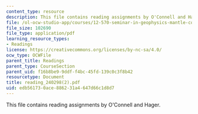 ```yaml
---
content_type: resource
description: This file contains reading assignments by O'Connell and Hager.
file: /ol-ocw-studio-app/courses/12-570-seminar-in-geophysics-mantle-convection-spring-1998/edb561730ace886231a4647d66c1d8d7_reading_240298%282%29.pdf
file_size: 102690
file_type: application/pdf
learning_resource_types:
- Readings
license: https://creativecommons.org/licenses/by-nc-sa/4.0/
ocw_type: OCWFile
parent_title: Readings
parent_type: CourseSection
parent_uid: f16b8be9-9ddf-f4bc-45fd-139c0c3f8b42
resourcetype: Document
title: reading_240298(2).pdf
uid: edb56173-0ace-8862-31a4-647d66c1d8d7
---
```

This file contains reading assignments by O'Connell and Hager.